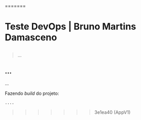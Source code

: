 =======
# Teste DevOps | Bruno Martins Damasceno

##
	
> ...

## ...
...

Fazendo _build_ do projeto:
```
....
```
>>>>>>> 3e1ea40 (AppV1)
